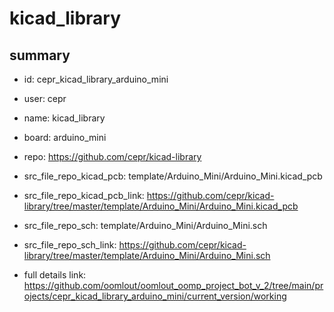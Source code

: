 # kicad_library
 
## summary 
* id: cepr_kicad_library_arduino_mini
* user: cepr
* name: kicad_library
* board: arduino_mini
* repo: https://github.com/cepr/kicad-library
* src_file_repo_kicad_pcb: template/Arduino_Mini/Arduino_Mini.kicad_pcb
* src_file_repo_kicad_pcb_link: https://github.com/cepr/kicad-library/tree/master/template/Arduino_Mini/Arduino_Mini.kicad_pcb


* src_file_repo_sch: template/Arduino_Mini/Arduino_Mini.sch
* src_file_repo_sch_link: https://github.com/cepr/kicad-library/tree/master/template/Arduino_Mini/Arduino_Mini.sch
* full details link: https://github.com/oomlout/oomlout_oomp_project_bot_v_2/tree/main/projects/cepr_kicad_library_arduino_mini/current_version/working  







